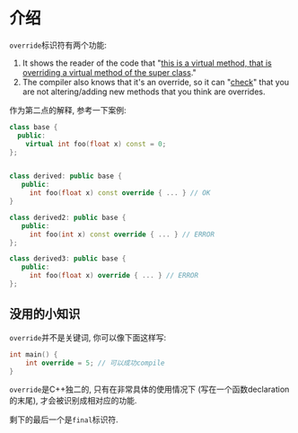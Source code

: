 # 介绍

`override`标识符有两个功能:

1. It shows the reader of the code that "<u>this is a virtual method, that is overriding a virtual method of the super class</u>."
2. The compiler also knows that it's an override, so it can "<u>check</u>" that you are not altering/adding new methods that you think are overrides.

作为第二点的解释, 参考一下案例:

```cpp
class base {
  public:
    virtual int foo(float x) const = 0; 
};


class derived: public base {
   public:
     int foo(float x) const override { ... } // OK
}

class derived2: public base {
   public:
     int foo(int x) const override { ... } // ERROR
};

class derived3: public base {
   public:
     int foo(float x) override { ... } // ERROR
};
```

## 没用的小知识

`override`并不是关键词, 你可以像下面这样写:

```cpp
int main() {
    int override = 5; // 可以成功compile
}
```

`override`是C++独二的, 只有在非常具体的使用情况下 (写在一个函数declaration的末尾), 才会被识别成相对应的功能.

剩下的最后一个是`final`标识符.